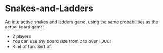 # Snakes-and-Ladders

An interactive snakes and ladders game, using the same probabilities as the actual board game!

- 2 players
- You can use any board size from 2 to over 1,000!
- Kind of fun. Sort of.
